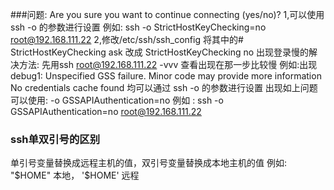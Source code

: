 ###问题: Are you sure you want to continue connecting (yes/no)?
1,可以使用ssh -o 的参数进行设置
例如: ssh -o StrictHostKeyChecking=no root@192.168.111.22
2,修改/etc/ssh/ssh_config
将其中的# StrictHostKeyChecking ask 改成 StrictHostKeyChecking no
出现登录慢的解决方法:
先用ssh root@192.168.111.22 -vvv 查看出现在那一步比较慢
例如:出现 debug1: Unspecified GSS failure. Minor code may provide more information
No credentials cache found
均可以通过 ssh -o 的参数进行设置
出现如上问题可以使用: -o GSSAPIAuthentication=no
例如 : ssh -o GSSAPIAuthentication=no root@192.168.111.22

### ssh单双引号的区别
单引号变量替换成远程主机的值，双引号变量替换成本地主机的值
例如: "$HOME" 本地， '$HOME' 远程
